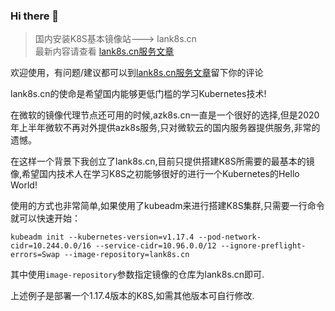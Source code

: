 ### Hi there 👋

> 国内安装K8S基本镜像站---> lank8s.cn  
> 最新内容请查看 [lank8s.cn服务文章](https://liangyuanpeng.com/post/cncf-kubernetes/service-lank8s.cn/)

欢迎使用，有问题/建议都可以到[lank8s.cn服务文章](https://liangyuanpeng.com/post/cncf-kubernetes/service-lank8s.cn/)留下你的评论


lank8s.cn的使命是希望国内能够更低门槛的学习Kubernetes技术!  

在微软的镜像代理节点还可用的时候,azk8s.cn一直是一个很好的选择,但是2020年上半年微软不再对外提供azk8s服务,只对微软云的国内服务器提供服务,非常的遗憾。  

在这样一个背景下我创立了lank8s.cn,目前只提供搭建K8S所需要的最基本的镜像,希望国内技术人在学习K8S之初能够很好的进行一个Kubernetes的Hello World!  

使用的方式也非常简单,如果使用了kubeadm来进行搭建K8S集群,只需要一行命令就可以快速开始： 

```
kubeadm init --kubernetes-version=v1.17.4 --pod-network-cidr=10.244.0.0/16 --service-cidr=10.96.0.0/12 --ignore-preflight-errors=Swap --image-repository=lank8s.cn
```  

其中使用`image-repository`参数指定镜像的仓库为lank8s.cn即可.    

上述例子是部署一个1.17.4版本的K8S,如需其他版本可自行修改.

<!--
**lank8scn/lank8scn** is a ✨ _special_ ✨ repository because its `README.md` (this file) appears on your GitHub profile.

Here are some ideas to get you started:

- 🔭 I’m currently working on ...
- 🌱 I’m currently learning ...
- 👯 I’m looking to collaborate on ...
- 🤔 I’m looking for help with ...
- 💬 Ask me about ...
- 📫 How to reach me: ...
- 😄 Pronouns: ...
- ⚡ Fun fact: ...
-->
